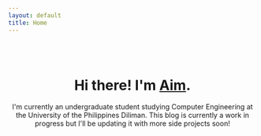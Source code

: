 ```yaml
---
layout: default
title: Home
---
```


<header><br/><br/>
<h1>Hi there! I'm <a href="/about">Aim</a>.</h1>
<p>I'm currently an undergraduate student studying Computer Engineering at the University of the Philippines Diliman. This blog is currently a work in progress but I'll be updating it with more side projects soon!</p>
</header>

<!---
{% include tiles.html %}
-->
